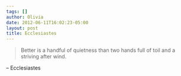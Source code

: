 ```yaml
---
tags: []
author: Olivia
date: 2012-06-11T16:02:23-05:00
layout: post
title: Ecclesiastes
---
```


> Better is a handful of quietness than two hands full of toil and a striving after wind.

– Ecclesiastes
